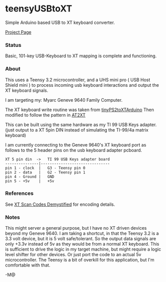 teensyUSBtoXT
=============

Simple Arduino based USB to XT keyboard converter.

[Project Page](http://ti994a.cwfk.net/UsbGeneve.html)

### Status

Basic, 101-key USB-Keyboard to XT mapping is complete and functioning. 

### About

This uses a Teensy 3.2 microcontroller, and a UHS mini pro ( USB Host Shield mini ) to process incoming usb keyboard interactions and output the XT keyboard signals. 

I am targeting my:
  Myarc Geneve 9640 Family Computer.

The XT keyboard write routine was taken from [tinyPS2toXTArduino](https://github.com/kesrut/tinyPS2toXTArduino)
Then modified to follow the pattern in [AT2XT](https://github.com/cr1901/AT2XT)

This can be built using the same hardware as my TI 99 USB Keys adapter. (just output to a XT 5pin DIN instead of simulating the TI-99/4a matrix keyboard)

I am currently connecting to the Geneve 9640's XT keyboard port as follows to the 5 header pins on the usb keyboard adapter pcboard.

```
XT 5 pin din  ->   TI 99 USB Keys adapter board
---------------|-------------------------------
pin 1 - clock  |   G3 - Teensy pin 0
pin 2 - data   |   G2 - Teensy pin 1
pin 4 - Ground |   GND 
pin 5 - +5v    |   +5v 
```

### References 

See [XT Scan Codes Demystified](http://www.quadibloc.com/comp/scan.htm) for encoding details.


### Notes

This might server a general purpose, but I have no XT driven devices beyond my Geneve 9640. I am taking a shortcut, in that the Teensy 3.2 is a 3.3 volt device, but it is 5 volt safe/tolerant. So the output data signals are only +3.3v instead of 5v as they would be from a normal XT keyboard. This is sufficient to drive the logic in my target machine, but might require a logic level shifter for other devices. Or just port the code to an actual 5v microcontroller. The Teensy is a bit of overkill for this application, but I'm comfortable with that.

-M@
